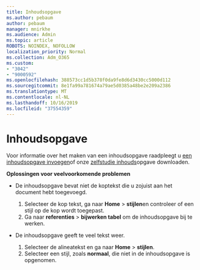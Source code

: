```yaml
---
title: Inhoudsopgave
ms.author: pebaum
author: pebaum
manager: mnirkhe
ms.audience: Admin
ms.topic: article
ROBOTS: NOINDEX, NOFOLLOW
localization_priority: Normal
ms.collection: Adm_O365
ms.custom:
- "3042"
- "9000592"
ms.openlocfilehash: 388573cc1d5b378f0da9fe8d6d3430cc5000d112
ms.sourcegitcommit: 8e1fa99a781674a79ae5d0385a48be2e209a2386
ms.translationtype: MT
ms.contentlocale: nl-NL
ms.lasthandoff: 10/16/2019
ms.locfileid: "37554359"
---
```

# <a name="table-of-contents"></a>Inhoudsopgave

Voor informatie over het maken van een inhoudsopgave raadpleegt u [een inhoudsopgave invoegen](https://support.office.com/article/882e8564-0edb-435e-84b5-1d8552ccf0c0)of onze [zelfstudie inhouds](https://go.microsoft.com/fwlink/?linkid=2065106)opgave downloaden.

**Oplossingen voor veelvoorkomende problemen**

- De inhoudsopgave bevat niet de koptekst die u zojuist aan het document hebt toegevoegd.
  1. Selecteer de kop tekst, ga naar **Home** > **stijlen**en controleer of een stijl op de kop wordt toegepast.
  2. Ga naar **referenties** > **bijwerken tabel** om de inhoudsopgave bij te werken.

- De inhoudsopgave geeft te veel tekst weer. 
  1. Selecteer de alineatekst en ga naar **Home** > **stijlen**.
  2. Selecteer een stijl, zoals **normaal**, die niet in de inhoudsopgave is opgenomen.